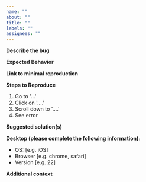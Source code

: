 ```yaml
---
name: ""
about: ""
title: ""
labels: ""
assignees: ""
---
```


<!-- A clear and concise description of what the bug is. -->
**Describe the bug**
<!-- If applicable, add screenshots/videos to help explain the problem. -->

<!-- A clear and concise description of what you expected to happen. -->
**Expected Behavior**
<!-- A clear and concise description of what you expected to happen. -->

<!-- Please provide a codesandbox link or GitHub repo with a minimal reproduction of the issue. -->
**Link to minimal reproduction**
<!-- Clear and concise reproduction instructions are important for us to be able to triage your issue in a timely manner. -->

**Steps to Reproduce**

1. Go to '...'
2. Click on '....'
3. Scroll down to '....'
4. See error

**Suggested solution(s)**
<!-- How could we solve this bug? What changes would need to be made? -->

**Desktop (please complete the following information):**

- OS: [e.g. iOS]
- Browser [e.g. chrome, safari]
- Version [e.g. 22]

<!-- Add any other context about the problem here, or some background information of how you ran into this bug. -->
**Additional context**
